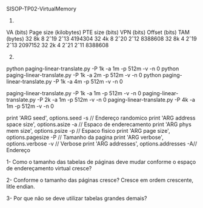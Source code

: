 SISOP-TP02-VirtualMemory


1)
VA (bits)	Page size (kilobytes)	PTE size (bits)	VPN (bits)	Offset (bits)	TAM (bytes)
32			8k						8				2ˆ19		2ˆ13			4194304
32			4k						8				2ˆ20		2ˆ12			8388608
32			8k						4				2ˆ19		2ˆ13			2097152
32			2k						4				2ˆ21		2ˆ11			8388608

2)
python paging-linear-translate.py -P 1k -a 1m -p 512m -v -n 0
python paging-linear-translate.py -P 1k -a 2m -p 512m -v -n 0
python paging-linear-translate.py -P 1k -a 4m -p 512m -v -n 0

paging-linear-translate.py -P 1k -a 1m -p 512m -v -n 0
paging-linear-translate.py -P 2k -a 1m -p 512m -v -n 0
paging-linear-translate.py -P 4k -a 1m -p 512m -v -n 0

print 'ARG seed',               options.seed -s 	// Endereço randomico
print 'ARG address space size', options.asize -a 	// Espaco de enderecamento
print 'ARG phys mem size',      options.psize -p 	// Espaco fisico
print 'ARG page size',          options.pagesize -P // Tamanho da pagina
print 'ARG verbose',            options.verbose -v  // Verbose
print 'ARG addresses',          options.addresses -A// Endereço

1- Como o tamanho das tabelas de páginas deve mudar conforme o espaço de endereçamento virtual cresce?

2- Conforme o tamanho das páginas cresce?
Cresce em ordem crescente, litle endian.

3- Por que não se deve utilizar tabelas grandes demais?

